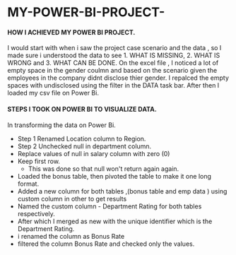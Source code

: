 # MY-POWER-BI-PROJECT-
#### HOW I ACHIEVED MY POWER BI PROJECT. 
 I would start with when i saw the project case scenario and the data , so I made sure i understood the data to see 1. WHAT IS MISSING, 2. WHAT IS WRONG and 3. WHAT CAN BE DONE.
On the excel file , I noticed a lot of empty space in the gender coulmn and based on the scenario given the employees in the company didnt disclose thier gender.
I repalced the empty spaces with undisclosed using the filter in the DATA task bar.
After then I loaded my csv file on Power Bi.

#### STEPS I TOOK ON POWER BI TO VISUALIZE DATA.
In transforming the data on Power Bi.

- Step 1 Renamed Location column to Region.
- Step 2 Unchecked null in department column.
- Replace values of null in salary column with zero (0)
- Keep first row.
    - This was done so that null won't return again again.
- Loaded the bonus table, then pivoted the table to make it one long format.
- Added a new column for both tables ,(bonus table and emp data ) using custom column in other to get results
- Named the custom column - Department Rating for both tables respectively.
- After which I merged as new with the unique identifier which is the Department Rating.
- i renamed the column as Bonus Rate
- filtered the column Bonus Rate and checked only the values. 
